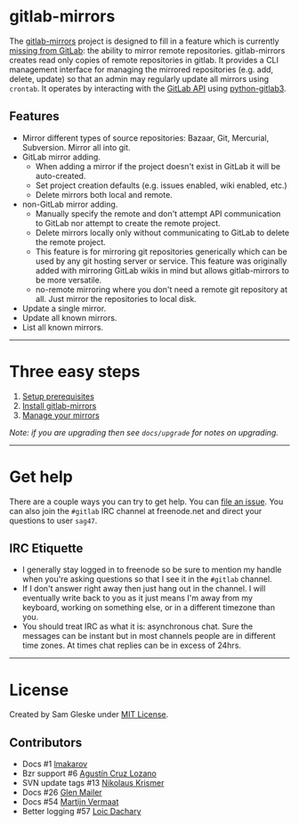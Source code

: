 # gitlab-mirrors

The [gitlab-mirrors](https://github.com/samrocketman/gitlab-mirrors) project is
designed to fill in a feature which is currently
[missing from GitLab][mirror-missing]: the ability to mirror remote
repositories.  gitlab-mirrors creates read only copies of remote repositories in
gitlab.  It provides a CLI management interface for managing the mirrored
repositories (e.g. add, delete, update) so that an admin may regularly update
all mirrors using `crontab`.  It operates by interacting with the
[GitLab API][gitlab-api] using [python-gitlab3][python-gitlab3].


## Features

* Mirror different types of source repositories:  Bazaar, Git, Mercurial,
  Subversion.  Mirror all into git.
* GitLab mirror adding.
  * When adding a mirror if the project doesn't exist in GitLab it will be
    auto-created.
  * Set project creation defaults (e.g. issues enabled, wiki enabled, etc.)
  * Delete mirrors both local and remote.
* non-GitLab mirror adding.
  * Manually specify the remote and don't attempt API communication to GitLab
    nor attempt to create the remote project.
  * Delete mirrors locally only without communicating to GitLab to delete the
    remote project.
  * This feature is for mirroring git repositories generically which can be used
    by any git hosting server or service.  This feature was originally added
    with mirroring GitLab wikis in mind but allows gitlab-mirrors to be more
    versatile.
  * no-remote mirroring where you don't need a remote git repository at all.
    Just mirror the repositories to local disk.
* Update a single mirror.
* Update all known mirrors.
* List all known mirrors.


---
# Three easy steps

1. [Setup prerequisites](docs/prerequisites.md)
2. [Install gitlab-mirrors](docs/installation.md)
3. [Manage your mirrors](docs/management.md)

*Note: if you are upgrading then see `docs/upgrade` for notes on upgrading.*


---
# Get help

There are a couple ways you can try to get help.  You can
[file an issue][issues].  You can also join the `#gitlab` IRC channel at
freenode.net and direct your questions to user `sag47`.

## IRC Etiquette

* I generally stay logged in to freenode so be sure to mention my handle when
  you're asking questions so that I see it in the `#gitlab` channel.
* If I don't answer right away then just hang out in the channel.  I will
  eventually write back to you as it just means I'm away from my keyboard,
  working on something else, or in a different timezone than you.
* You should treat IRC as what it is: asynchronous chat.  Sure the messages can
  be instant but in most channels people are in different time zones.  At times
  chat replies can be in excess of 24hrs.

---
# License

Created by Sam Gleske under [MIT License](LICENSE).

## Contributors

* Docs #1 [lmakarov](https://github.com/lmakarov)
* Bzr support #6 [Agustín Cruz Lozano](https://github.com/agb80)
* SVN update tags #13 [Nikolaus Krismer](https://github.com/nikolauskrismer)
* Docs #26 [Glen Mailer](https://github.com/glenjamin)
* Docs #54  [Martijn Vermaat](https://github.com/martijnvermaat)
* Better logging #57 [Loic Dachary](https://github.com/dachary)

[mirror-missing]: http://feedback.gitlab.com/forums/176466-general/suggestions/4286666-mirror-git-svn-into-repo-
[gitlab-api]: http://api.gitlab.org/
[python-gitlab3]: https://github.com/alexvh/python-gitlab3
[issues]: https://github.com/samrocketman/gitlab-mirrors/issues
